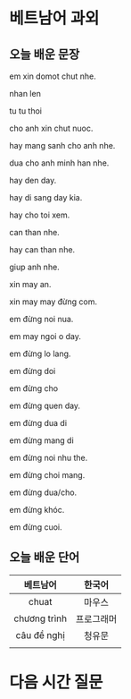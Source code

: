 # 베트남어 과외

## 오늘 배운 문장

em xin domot chut nhe.

nhan len

tu tu thoi

cho anh xin chut nuoc.

hay mang sanh cho anh nhe.

dua cho anh minh han nhe.

hay den day.

hay di sang day kia.

hay cho toi xem.

can than nhe.

hay can than nhe.

giup anh nhe.

xin may an.

xin may may đừng com.

em đừng noi nua.

em may ngoi o day.

em đừng lo lang.

em đừng doi

em đừng cho

em đừng quen day.

em đừng dua di

em đừng mang di

em đừng noi nhu the.

em đừng choi mang.

em đừng dua/cho.

em đừng khóc.

em đừng cuoi.




## 오늘 배운 단어
| 베트남어 | 한국어 |
|:--:|:--:|
|chuat|마우스|
|chương trình|프로그래머|
|câu đề nghị|청유문|
|||


# 다음 시간 질문